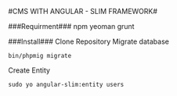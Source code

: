 #CMS WITH ANGULAR - SLIM FRAMEWORK#


###Requirment###
npm
yeoman
grunt


###Install###
Clone Repository
Migrate database
```
bin/phpmig migrate

```

Create Entity

```
sudo yo angular-slim:entity users

```
